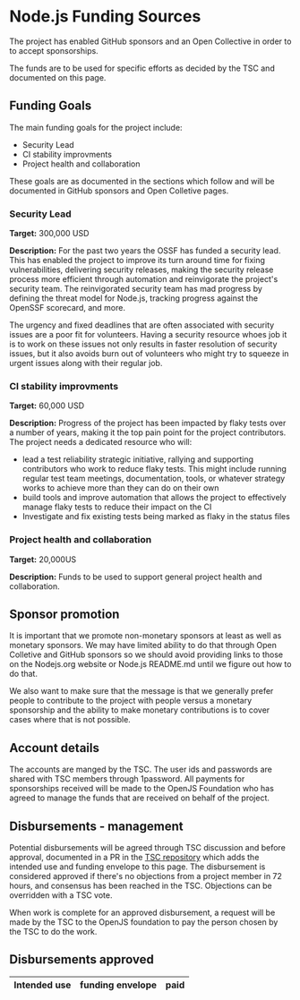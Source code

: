 # Node.js Funding Sources

The project has enabled GitHub sponsors and an Open Collective
in order to to accept sponsorships.

The funds are to be used for specific efforts as decided by the TSC and
documented on this page.

## Funding Goals

The main funding goals for the project include:
* Security Lead
* CI stability improvments
* Project health and collaboration

These goals are as documented in the sections which follow and will
be documented in GitHub sponsors and Open Colletive pages.

### Security Lead

**Target:** 300,000 USD

**Description:** For the past two years the OSSF has funded a security
lead. This has enabled the project to improve its turn around time for fixing
vulnerabilities, delivering security releases, making the security release
process more efficient through automation and reinvigorate the project's
security team.  The reinvigorated security team has mad progress by
defining the threat model for Node.js, tracking progress against the
OpenSSF scorecard, and more.

The urgency and fixed deadlines that are often associated with security issues
are a poor fit for volunteers. Having a security resource whoes job it is to
work on these issues not only results in faster resolution of security issues,
but it also avoids burn out of volunteers who might try to squeeze in
urgent issues along with their regular job.

### CI stability improvments

**Target:** 60,000 USD

**Description:** Progress of the project has been impacted by flaky tests over
a number of years, making it the top pain point for the project contributors.
The project needs a dedicated resource who will:
* lead a test reliability strategic initiative, rallying and supporting
  contributors who work to reduce flaky tests. This might include running
  regular test team meetings, documentation, tools, or whatever strategy
  works to achieve more than they can do on their own
* build tools and improve automation that allows
  the project to effectively manage flaky tests to reduce their impact on the CI
* Investigate and fix existing tests being marked as flaky in the status files

### Project health and collaboration

**Target:** 20,000US

**Description:** Funds to be used to support general project health
and collaboration.

## Sponsor promotion

It is important that we promote non-monetary sponsors at least as well as
monetary sponsors. We may have limited ability to do that through Open
Colletive and GitHub sponsors so we should avoid providing links to those
on the Nodejs.org website or Node.js README.md until we figure out
how to do that.

We also want to make sure that the message is that we generally prefer
people to contribute to the project with people versus a monetary sponsorship
and the ability to make monetary contributions is to cover cases where
that is not possible.

## Account details

The accounts are manged by the TSC. The user ids and passwords
are shared with TSC members through 1password. All payments for
sponsorships received will be made to the OpenJS Foundation who has
agreed to manage the funds that are received on behalf of the project.

## Disbursements - management

Potential disbursements will be agreed through TSC discussion
and before approval, documented in a PR in the
[TSC repository](https://github.com/nodejs/TSC) which adds
the intended use and funding envelope to this page. The disbursement
is considered approved if there's no objections from a project member in 72 hours,
and consensus has been reached in the TSC. Objections can be overridden with a TSC vote.

When work is complete for an approved disbursement, a request will be
made by the TSC to the OpenJS foundation to pay the person chosen by
the TSC to do the work.

## Disbursements approved

| Intended use                             | funding envelope   | paid         |
|------------------------------------------|--------------------|--------------|
